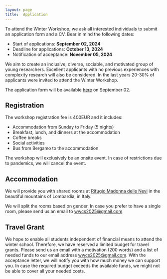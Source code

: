 ```yaml
---
layout: page
title:  Application
---
```


To attend the Winter Workshop, we ask all interested individuals to submit an application form and a CV. Bear in mind the following dates:

- Start of applications: **September 02, 2024**
- Deadline for applications: **October 13, 2024**
- Notification of acceptance: **November 05, 2024**

We aim to create an inclusive, diverse, sociable, and motivated group of young researchers. Excellent applicants with no previous experiences with complexity research will also be considered. In the last years 20-30% of applicants were invited to attend the Winter Workshop.

The application form will be available [here](https://forms.gle/7Csc2GDsEK35mLa49) on September 02.


## Registration

The workshop registration fee is 400EUR and it includes:
- Accommodation from Sunday to Friday (5 nights)
- Breakfast, lunch, and dinners at the accommodation
- Coffee breaks
- Social activities
- Bus from Bergamo to the accommodation

The workshop will exclusively be an onsite event. In case of restrictions due to pandemics, we will cancel the event.

## Accommodation

We will provide you with shared rooms at [Rifugio Madonna delle Nevi](https://www.madonnadellenevibg.it/) in the beautiful mountains of Lombardia, in Italy.

We will split the rooms based on gender. In case you prefer to have a single room, please send us an email to [wwcs2025@gmail.com](mailto:wwcs2025@gmail.com).

## Travel Grant

We hope to enable all students independent of financial means to attend the winter school. Therefore, we have reserved a limited budget for travel grants. Please send us an email with a motivation (200 words) and a list of needed funds to our email address [wwcs2025@gmail.com](mailto:wwcs2025@gmail.com). With the acceptance letter, we will notify you with how much money we can support you. In case the required budget exceeds the available funds, we might not be able to cover all your needed costs.